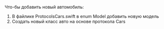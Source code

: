 Что-бы добавить новый автомобиль:

1) В файлике ProtocolsCars.swift в enum Model добавить новую модель
2) Создать новый класс авто на основе протокола Cars


